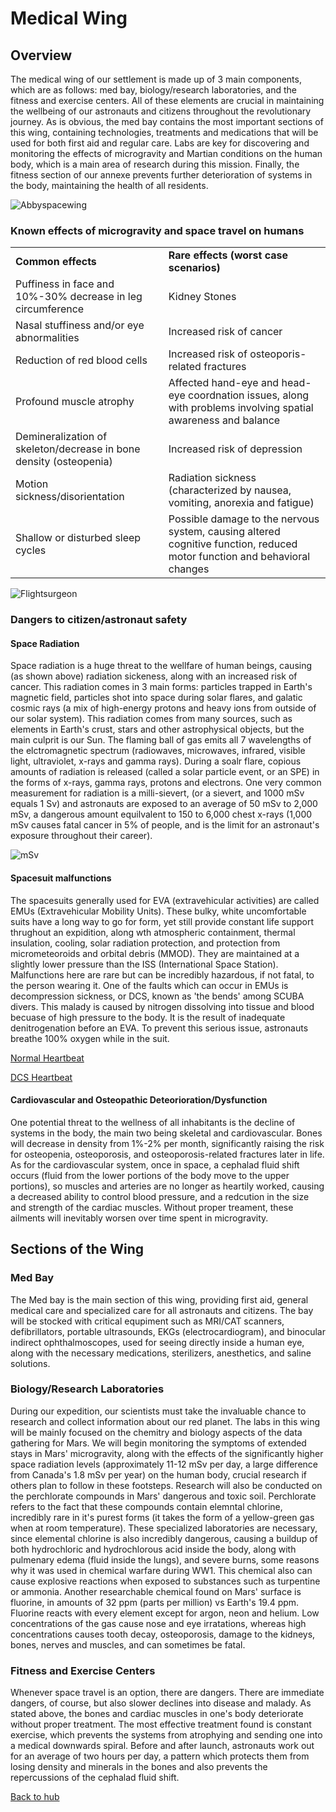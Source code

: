 # Medical Wing
## Overview
The medical wing of our settlement is made up of 3 main components, which are as follows: med bay, biology/research laboratories, and the fitness and exercise centers. All of these elements are crucial in maintaining the wellbeing of our astronauts and citizens throughout the revolutionary journey. As is obvious, the med bay contains the most important sections of this wing, containing technologies, treatments and medications that will be used for both first aid and regular care. Labs are key for discovering and monitoring the effects of microgravity and Martian conditions on the human body, which is a main area of research during this mission. Finally, the fitness section of our annexe prevents further deterioration of systems in the body, maintaining the health of all residents. 

![Abbyspacewing](Abbyspacewing.png)

### Known effects of microgravity and space travel on humans

<table>
<tr>
  <td><b>Common effects</b></td>
  <td><b>Rare effects (worst case scenarios)</b></td>
</tr>
  
<tr>  
  <td>Puffiness in face and 10%-30% decrease in leg circumference</td>
  <td>Kidney Stones</td>
</tr>
<tr>
  <td>Nasal stuffiness and/or eye abnormalities</td>
  <td>Increased risk of cancer</td>
  </tr>
<tr>
  <td>Reduction of red blood cells</td>
  <td>Increased risk of osteoporis-related fractures</td>
  </tr>
<tr>
  <td>Profound muscle atrophy</td>
  <td>Affected hand-eye and head-eye coordnation issues, along with problems involving spatial awareness and balance</td>
  </tr>
<tr>
  <td>Demineralization of skeleton/decrease in bone density (osteopenia)</td>
  <td>Increased risk of depression</td>
  </tr>
<tr>
  <td>Motion sickness/disorientation</td>
  <td>Radiation sickness (characterized by nausea, vomiting, anorexia and fatigue)</td>
  </tr>
<tr>
  <td>Shallow or disturbed sleep cycles</td>
  <td>Possible damage to the nervous system, causing altered cognitive function, reduced motor function and behavioral changes</td>
</tr>
</table>

![Flightsurgeon](Flightsurgeon-01.jpg)

 
### Dangers to citizen/astronaut safety 
#### Space Radiation
Space radiation is a huge threat to the wellfare of human beings, causing (as shown above) radiation sickeness, along with an increased risk of cancer. This radiation comes in 3 main forms: particles trapped in Earth's magnetic field, particles shot into space during solar flares, and galatic cosmic rays (a mix of high-energy protons and heavy ions from outside of our solar system). This radiation comes from many sources, such as elements in Earth's crust, stars and other astrophysical objects, but the main culprit is our Sun. The flaming ball of gas emits all 7 wavelengths of the elctromagnetic spectrum (radiowaves, microwaves, infrared, visible light, ultraviolet, x-rays and gamma rays). During a soalr flare, copious amounts of radiation is released (called a solar particle event, or an SPE) in the forms of x-rays, gamma rays, protons and electrons.
One very common measurement for radiation is a milli-sievert, (or a sievert, and 1000 mSv equals 1 Sv) and astronauts are exposed to an average of 50 mSv to 2,000 mSv, a dangerous amount equilvalent to 150 to 6,000 chest x-rays (1,000 mSv causes fatal cancer in 5% of people, and is the limit for an astronaut's exposure throughout their career).

![mSv](chart_msv.jpg)

#### Spacesuit malfunctions
The spacesuits generally used for EVA (extravehicular activities) are called EMUs (Extravehicular Mobility Units). These  bulky, white uncomfortable suits have a long way to go for form, yet still provide constant life support thrughout an expidition, along wth atmospheric containment, thermal insulation, cooling, solar radiation protection, and protection from micrometeoroids and orbital debris (MMOD). They are maintained at a slightly lower pressure than the ISS (International Space Station). Malfunctions here are rare but can be incredibly hazardous, if not fatal, to the person wearing it. One of the faults which can occur in EMUs is decompression sickness, or DCS, known as 'the bends' among SCUBA divers. This malady is caused by nitrogen dissolving into tissue and blood becuase of high pressure to the body. It is the result of inadequate denitrogenation before an EVA. To prevent this serious issue, astronauts breathe 100% oxygen while in the suit. 

[Normal Heartbeat](https://www.asc-csa.gc.ca/videos/StNoBubshort.wav)

[DCS Heartbeat](https://www.asc-csa.gc.ca/videos/StManyBubshort.wav)

#### Cardiovascular and Osteopathic Deteorioration/Dysfunction
One potential threat to the wellness of all inhabitants is the decline of systems in the body, the main two being skeletal and cardiovascular. Bones will decrease in density from 1%-2% per month, significantly raising the risk for osteopenia, osteoporosis, and osteoporosis-related fractures later in life. As for the cardiovascular system, once in space, a cephalad fluid shift occurs (fluid from the lower portions of the body move to the upper portions), so muscles and arteries are no longer as heartily worked, causing a decreased ability to control blood pressure, and a redcution in the size and strength of the cardiac muscles. Without proper treament, these ailments will inevitably worsen over time spent in microgravity. 

## Sections of the Wing

### Med Bay
The Med bay is the main section of this wing, providing first aid, general medical care and specialized care for all astronauts and citizens. The bay will be stocked with critical equpiment such as MRI/CAT scanners, defibrillators, portable ultrasounds, EKGs (electrocardiogram), and binocular indirect ophthalmoscopes, used for seeing directly inside a human eye, along with the necessary medications, sterilizers, anesthetics, and saline solutions. 

### Biology/Research Laboratories
During our expedition, our scientists must take the invaluable chance to research and collect information about our red planet. The labs in this wing will be mainly focused on the chemitry and biology aspects of the data gathering for Mars.
We will begin monitoring the symptoms of extended stays in Mars' microgravity, along with the effects of the significantly higher space radiation levels (approximately 11-12 mSv per day, a large difference from Canada's 1.8 mSv per year) on the human body, crucial research if others plan to follow in these footsteps. Research will also be conducted on the perchlorate compounds in Mars' dangerous and toxic soil. Perchlorate refers to the fact that these compounds contain elemntal chlorine, incredibly rare in it's purest forms (it takes the form of a yellow-green gas when at room temperature). These specialized laboratories are necessary, since elemental chlorine is also incredibly dangerous, causing a buildup of both hydrochloric and hydrochlorous acid inside the body, along with pulmenary edema (fluid inside the lungs), and severe burns, some reasons why it was used in chemical warfare during WW1. This chemical also can cause explosive reactions when exposed to substances such as turpentine or ammonia. Another researchable chemical found on Mars' surface is fluorine, in amounts of 32 ppm (parts per million) vs Earth's 19.4 ppm. Fluorine reacts with every element except for argon, neon and helium. Low concentrations of the gas cause nose and eye irratations, whereas high concentrations causes tooth decay, osteoporosis, damage to the kidneys, bones, nerves and muscles, and can sometimes be fatal.

### Fitness and Exercise Centers
Whenever space travel is an option, there are dangers. There are immediate dangers, of course, but also slower declines into disease and malady. As stated above, the bones and cardiac muscles in one's body deteriorate without proper treatment. The most effective treatment found is constant exercise, which prevents the systems from atrophying and sending one into a medical downwards spiral. Before and after launch, astronauts work out for an average of two hours per day, a pattern which protects them from losing density and minerals in the bones and also prevents the repercussions of the cephalad fluid shift.


<a href = "https://lgrunewa7301.github.io/" target = "self">
Back to hub
</a>
